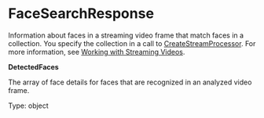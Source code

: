 # FaceSearchResponse<a name="streaming-video-kinesis-output-reference-facesearchresponse"></a>

Information about faces in a streaming video frame that match faces in a collection\. You specify the collection in a call to [CreateStreamProcessor](API_CreateStreamProcessor.md)\. For more information, see [Working with Streaming Videos](streaming-video.md)\. 

**DetectedFaces**

The array of face details for faces that are recognized in an analyzed video frame\.

Type: [](streaming-video-kinesis-output-reference-detectedface.md) object